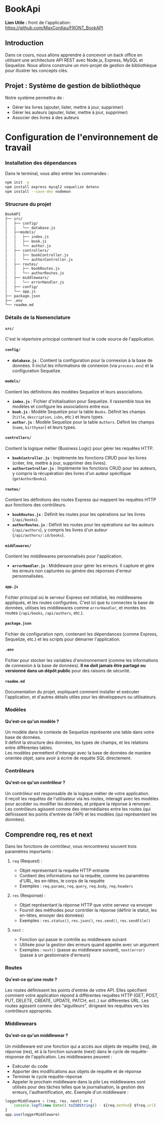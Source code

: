 # BookApi
**Lien Utile :**
front de l'application: https://github.com/MaxCordiau/FRONT_BookAPI


## Introduction
Dans ce cours, nous allons apprendre à concevoir un back office en utilisant une architecture API REST avec Node.js, Express, MySQL et Sequelize. Nous allons construire un mini-projet de gestion de bibliothèque pour illustrer les concepts clés.

## Projet : Système de gestion de bibliothèque
Notre système permettra de :
* Gérer les livres (ajouter, lister, mettre à jour, supprimer)
* Gérer les auteurs (ajouter, lister, mettre à jour, supprimer)
* Associer des livres à des auteurs

# Configuration de l'environnement de travail
### Installation des dépendances
Dans le terminal, vous allez entrer les commandes :

```bash
npm init -y
npm install express mysql2 sequelize dotenv
npm install --save-dev nodemon
```

### Strucrure du projet
```bash
BookAPI
├── src/
│   ├── config/
│   │   └── database.js
│   ├──models/
│   │   ├── index.js
│   │   ├── book.js
│   │   └── author.js
│   ├── controllers/
│   │   ├── bookController.js
│   │   └── authorController.js
│   ├── routes/
│   │   ├── bookRoutes.js
│   │   └── authorRoutes.js
│   ├── middlewears/
│   │   └── errorHandler.js
│   ├── config/
│   └── app.js
├── package.json
├── .env
└── readme.md
```
### Détails de la Nomenclature

#### `src/`
C'est le répertoire principal contenant tout le code source de l'application.

#### `config/`
- **`database.js`** : Contient la configuration pour la connexion à la base de données. Il inclut les informations de connexion (via `process.env`) et la configuration Sequelize.

#### `models/`
Contient les définitions des modèles Sequelize et leurs associations.

- **`index.js`** : Fichier d'initialisation pour Sequelize. Il rassemble tous les modèles et configure les associations entre eux.
- **`book.js`** : Modèle Sequelize pour la table `Books`. Définit les champs (`title`, `description`, `isbn`, etc.) et leurs types.
- **`author.js`** : Modèle Sequelize pour la table `Authors`. Définit les champs (`name`, `birthyear`) et leurs types.

#### `controllers/`
Contient la logique métier (Business Logic) pour gérer les requêtes HTTP.

- **`bookController.js`** : Implémente les fonctions CRUD pour les livres (créer, lire, mettre à jour, supprimer des livres).
- **`authorController.js`** : Implémente les fonctions CRUD pour les auteurs, y compris la récupération des livres d'un auteur spécifique (`getAuthorBooks`).

#### `routes/`
Contient les définitions des routes Express qui mappent les requêtes HTTP aux fonctions des contrôleurs.

- **`bookRoutes.js`** : Définit les routes pour les opérations sur les livres (`/api/books`).
- **`authorRoutes.js`** : Définit les routes pour les opérations sur les auteurs (`/api/authors`), y compris les livres d'un auteur (`/api/authors/:id/books`).

#### `middlewares/`
Contient les middlewares personnalisés pour l'application.

- **`errorHandler.js`** : Middleware pour gérer les erreurs. Il capture et gère les erreurs non capturées ou génère des réponses d'erreur personnalisées.

#### `app.js`
Fichier principal où le serveur Express est initialisé, les middlewares appliqués, et les routes configurées. C'est ici que tu connectes la base de données, utilises les middlewares comme `errorHandler`, et montes les routes (`/api/books`, `/api/authors`, etc.).

#### `package.json`
Fichier de configuration npm, contenant les dépendances (comme Express, Sequelize, etc.) et les scripts pour démarrer l'application.

#### `.env`
Fichier pour stocker les variables d'environnement (comme les informations de connexion à la base de données). **Il ne doit jamais être partagé ou versionné dans un dépôt public** pour des raisons de sécurité.

#### `readme.md`
Documentation du projet, expliquant comment installer et exécuter l'application, et d'autres détails utiles pour les développeurs ou utilisateurs.


### Modèles
#### Qu'est-ce qu'un modèle ?
Un modèle dans le contexte de Sequelize représente une table dans votre base de données.  
Il définit la structure des données, les types de champs, et les relations entre différentes tables.  
Les modèles permettent d'interagir avec la base de données de manière orientée objet, sans avoir à écrire de requête SQL directement.

### Contrôleurs
#### Qu'est-ce qu'un contrôleur ?
Un contrôleur est responsable de la logique métier de votre application.  
Il reçoit les requêtes de l'utilisateur via les routes, interagit avec les modèles pour accéder ou modifier les données, et prépare la réponse à renvoyer.  
Les contrôleurs agissent comme des intermédiaires entre les routes (qui définissent les points d'entrée de l'API) et les modèles (qui représentent les données).

## Comprendre req, res et next
Dans les fonctions de contrôleur, vous rencontrerez souvent trois paramètres importants :

1. `req` (Request) :
   * Objet représentant la requête HTTP entrante
   * Contient des informations sur la requête, comme les paramètres d'URL, les en-têtes, le corps de la requête
   * Exemples : `req.params`, `req.query`, `req.body`, `req.headers`

2. `res` (Response) :
   * Objet représentant la réponse HTTP que votre serveur va envoyer
   * Fournit des méthodes pour contrôler la réponse (définir le statut, les en-têtes, envoyer des données)
   * Exemples : `res.status()`, `res.json()`, `res.send()`, `res.sendFile()`

3. `next` :
   * Fonction qui passe le contrôle au middleware suivant
   * Utilisée pour la gestion des erreurs quand appelée avec un argument
   * Exemples : `next()` (passe au middleware suivant), `next(error)` (passe à un gestionnaire d'erreurs)

### Routes
#### Qu'est-ce qu'une route ?
Les routes définissent les points d'entrée de votre API. Elles spécifient comment votre application répond à différentes requêtes HTTP (GET, POST, PUT, DELETE, CREATE, UPDATE, PATCH, ect..) sur différentes URL. Les routes agissent comme des "aiguilleurs", dirigeant les requêtes vers les contrôleurs appropriés. 

### Middlewears
#### Qu'est-ce qu'un middlewear ?
Un middleware est une fonction qui a accès aux objets de requête (req), de réponse (res), et à la fonction suivante (next) dans le cycle de requête-résponse de l'application. 
Les middlewares peuvent : 
 * Exécuter du code 
 * Apporter des modifications aux objets de requête et de réponse 
 * Terminer le cycle requête-réponse 
 * Appeler le prochain middleware dans la pile
Les middlewares sont utilisés pour des tâches telles que la journalisation, la gestion des erreurs, l'authentification, etc. 
Exemple d'un middleware : 
```js 
loggerMiddleware = (req, res, next) => { 
    console.logfl(new Date().toISOString() - ${req.method} $freq.url) 
}
app.use(loggerMiddleware) 
```
